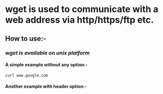 # wget is used to communicate with a web address via http/https/ftp etc.

## How to use:-

### *wget is available on unix platform*

#### A simple example without any option:-

    curl www.google.com

#### Another example with header option:-
